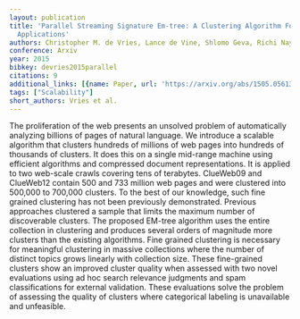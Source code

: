 ```yaml
---
layout: publication
title: 'Parallel Streaming Signature Em-tree: A Clustering Algorithm For Web Scale
  Applications'
authors: Christopher M. de Vries, Lance de Vine, Shlomo Geva, Richi Nayak
conference: Arxiv
year: 2015
bibkey: devries2015parallel
citations: 9
additional_links: [{name: Paper, url: 'https://arxiv.org/abs/1505.05613'}]
tags: ["Scalability"]
short_authors: Vries et al.
---
```

The proliferation of the web presents an unsolved problem of automatically
analyzing billions of pages of natural language. We introduce a scalable
algorithm that clusters hundreds of millions of web pages into hundreds of
thousands of clusters. It does this on a single mid-range machine using
efficient algorithms and compressed document representations. It is applied to
two web-scale crawls covering tens of terabytes. ClueWeb09 and ClueWeb12
contain 500 and 733 million web pages and were clustered into 500,000 to
700,000 clusters. To the best of our knowledge, such fine grained clustering
has not been previously demonstrated. Previous approaches clustered a sample
that limits the maximum number of discoverable clusters. The proposed EM-tree
algorithm uses the entire collection in clustering and produces several orders
of magnitude more clusters than the existing algorithms. Fine grained
clustering is necessary for meaningful clustering in massive collections where
the number of distinct topics grows linearly with collection size. These
fine-grained clusters show an improved cluster quality when assessed with two
novel evaluations using ad hoc search relevance judgments and spam
classifications for external validation. These evaluations solve the problem of
assessing the quality of clusters where categorical labeling is unavailable and
unfeasible.